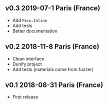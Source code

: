 v0.3 2019-07-1 Paris (France)
------------------------------------

* Add `Pecu.Inline`
* Add tests
* Better documentation

v0.2 2018-11-8 Paris (France)
------------------------------------

* Clean interface
* Dunify project
* Add tests (materials come from fuzzer)

v0.1 2018-08-31 Paris (France)
------------------------------------

* First release
